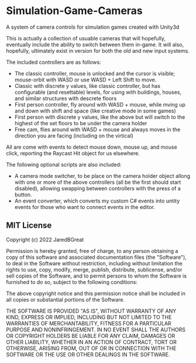 # Simulation-Game-Cameras
A system of camera controls for simulation games created with Unity3d

This is actually a collection of usuable cameras that will hopefully, eventually include the 
ability to switch between them in-game.  It will also, hopefully, ultimately exist in version 
for both the old and new input systems.

The included controllers are as follows:
* The classic controller, mouse is unlocked and the cursor is visible; mouse-orbit with WASD or use WASD + Left Shift to move.
* Classic with discrete y values, like classic controller, but has configurable (and resettable) levels, for using with buildings, houses, and similar structures with descrete floors
* First person controller, fly around with WASD + mouse, while mving up and down with shift and space (like creative mode in some games)
* First person with discrete y values, like the above but will switch to the highest of the set floors to be under the camera holder
* Free cam, flies around with WASD + mouse and always moves in the direction you are facing (including on the virtical)

All are come with events to detect mouse down, mouse up, and mouse click, reporting the Raycast Hit object for us elsewhere.

The following optional scripts are also included:
* A camera mode switcher, to be place on the camera holder object allong with one or more of the above controllers (all be the first should start disabled),
   allowing swapping between controllers with the press of a button.
* An event converter, which converts my custom C# events into untity events for those who want to connect events in the editor.

  


## MIT License

Copyright (c) 2022 JaredBGreat

Permission is hereby granted, free of charge, to any person obtaining a copy
of this software and associated documentation files (the "Software"), to deal
in the Software without restriction, including without limitation the rights
to use, copy, modify, merge, publish, distribute, sublicense, and/or sell
copies of the Software, and to permit persons to whom the Software is
furnished to do so, subject to the following conditions:

The above copyright notice and this permission notice shall be included in all
copies or substantial portions of the Software.

THE SOFTWARE IS PROVIDED "AS IS", WITHOUT WARRANTY OF ANY KIND, EXPRESS OR
IMPLIED, INCLUDING BUT NOT LIMITED TO THE WARRANTIES OF MERCHANTABILITY,
FITNESS FOR A PARTICULAR PURPOSE AND NONINFRINGEMENT. IN NO EVENT SHALL THE
AUTHORS OR COPYRIGHT HOLDERS BE LIABLE FOR ANY CLAIM, DAMAGES OR OTHER
LIABILITY, WHETHER IN AN ACTION OF CONTRACT, TORT OR OTHERWISE, ARISING FROM,
OUT OF OR IN CONNECTION WITH THE SOFTWARE OR THE USE OR OTHER DEALINGS IN THE
SOFTWARE.
